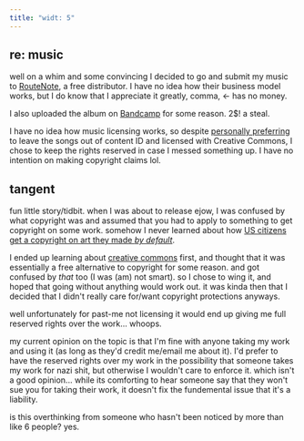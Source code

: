 ```yaml
---
title: "widt: 5"
---
```


## re: music

well on a whim and some convincing I decided to go and submit my music to [RouteNote](https://www.routenote.com/), a free distributor. I have no idea how their business model works, but I do know that I appreciate it greatly, comma, \<- has no money.

I also uploaded the album on [Bandcamp](https://parchmenttt.bandcamp.com/album/cutting-it-thin) for some reason. 2$! a steal. 

I have no idea how music licensing works, so despite [personally preferring](/something/) to leave the songs out of content ID and licensed with Creative Commons, I chose to keep the rights reserved in case I messed something up. I have no intention on making copyright claims lol.

## tangent

fun little story/tidbit. when I was about to release ejow, I was confused by what copyright was and assumed that you had to apply to something to get copyright on some work. somehow I never learned about how [US citizens get a copyright on art they made *by default*](https://en.wikipedia.org/wiki/Copyright_Act_of_1790). 

I ended up learning about [creative commons](https://creativecommons.org/) first, and thought that it was essentially a free alternative to copyright for some reason. and got confused by *that* too (I was (am) not smart). so I chose to wing it, and hoped that going without anything would work out. it was kinda then that I decided that I didn't really care for/want copyright protections anyways.

well unfortunately for past-me not licensing it would end up giving me full reserved rights over the work... whoops.

my current opinion on the topic is that I'm fine with anyone taking my work and using it (as long as they'd credit me/email me about it). I'd prefer to have the reserved rights over my work in the possibility that someone takes my work for nazi shit, but otherwise I wouldn't care to enforce it. which isn't a good opinion... while its comforting to hear someone say that they won't sue you for taking their work, it doesn't fix the fundemental issue that it's a liability.

is this overthinking from someone who hasn't been noticed by more than like 6 people? yes.


